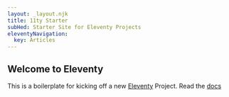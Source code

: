 ```yaml
---
layout: _layout.njk
title: 11ty Starter
subHed: Starter Site for Eleventy Projects
eleventyNavigation:
  key: Articles
---
```


## Welcome to Eleventy

This is a boilerplate for kicking off a new [Eleventy](https://www.11ty.io/) Project. Read the [docs](https://www.11ty.io/docs/)
